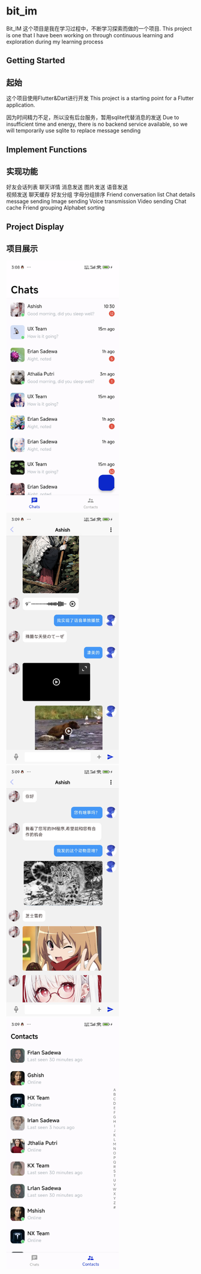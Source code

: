 # bit_im

Bit_IM 这个项目是我在学习过程中，不断学习探索而做的一个项目.
This project is one that I have been working on through continuous learning and exploration during my learning process

## Getting Started
## 起始

这个项目使用Flutter&Dart进行开发
This project is a starting point for a Flutter application.

因为时间精力不足，所以没有后台服务，暂用sqlite代替消息的发送
Due to insufficient time and energy, there is no backend service available, so we will temporarily use sqlite to replace message sending

## Implement Functions
## 实现功能

好友会话列表
聊天详情
    消息发送
    图片发送
    语音发送   
    视频发送
    聊天缓存
好友分组
    字母分组排序
Friend conversation list
Chat details
    message sending
    Image sending
    Voice transmission
    Video sending
    Chat cache
Friend grouping
    Alphabet sorting

## Project Display
## 项目展示

<img src=assets/e89e035823b49c5fecdbdf6326ed8b7d.jpg  width=300 />
<img src=assets/6dfe60bcb0f3ec887a60d97e34ea5474.jpg  width=300 />
<img src=assets/a02f32ae5a961bcc96b3a5fce1dfcbeb.jpg  width=300 />
<img src=assets/289b07afa483ef2cb4ce431a406ba85b.jpg  width=300 />

